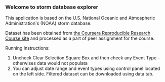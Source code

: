### Welcome to storm database explorer

This application is based on the U.S. National Oceanic and Atmospheric Administration's (NOAA) storm database.

Dataset has been obtained from [the Coursera Reproducible Research Course site](https://d396qusza40orc.cloudfront.net/repdata%2Fdata%2FStormData.csv.bz2) and processed as a part of peer assignment for the course. 

Running Instructions:

1.  Uncheck Clear Selection Square Box and then check any Event Type - otherwises data would not populata
2.  You can adjust date range and event types using control panel located on the left side. Filtered dataset can be downloaded using data tab.
